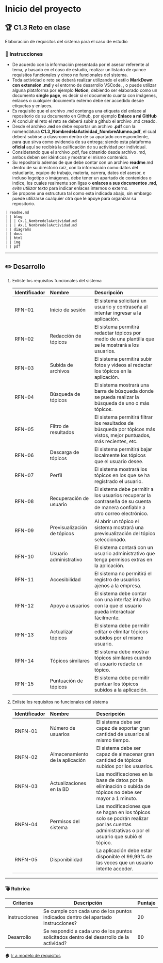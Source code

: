 # Inicio del proyecto

## :trophy: C1.3 Reto en clase

Elaboración de requisitos del sistema para el caso de estudio

### :blue_book: Instrucciones

- De acuerdo con la información presentada por el asesor referente al tema, y basado en el caso de estudio, realizar un listado de quince requisitos funcionales y cinco no funcionales del sistema.
- Toda actividad o reto se deberá realizar utilizando el estilo **MarkDown con extension .md** y el entorno de desarrollo VSCode, , o puede utilizar alguna plataforma por ejemplo **Notion**, debiendo ser elaborado como un documento **single page**, es decir si el documento cuanta con imágenes, enlaces o cualquier documento externo debe ser accedido desde etiquetas y enlaces.
- Es requisito que el archivo .md contenga una etiqueta del enlace al repositorio de su documento en Github, por ejemplo **Enlace a mi GitHub**
- Al concluir el reto el reto se deberá subir a github el archivo .md creado.
- Desde el archivo **.md** se debe exportar un archivo **.pdf** con la nomenclatura **C1.3_NombredelaActividad_NombreAlumno.pdf**, el cual deberá subirse a classroom dentro de su apartado correspondiente, para que sirva como evidencia de su entrega; siendo esta plataforma **oficial** aquí se recibirá la calificación de su actividad por individual.
- Considerando que el archivo .pdf, fue obtenido desde archivo .md, ambos deben ser idénticos y mostrar el mismo contenido.
- Su repositorio ademas de que debe contar con un archivo **readme**.md dentro de su directorio raíz, con la información como datos del estudiante, equipo de trabajo, materia, carrera, datos del asesor, e incluso logotipo o imágenes, debe tener un apartado de contenidos o indice, los cuales realmente son ligas o **enlaces a sus documentos .md**, _evite utilizar texto_ para indicar enlaces internos o externo.
- Se propone una estructura tal como esta indicada abajo, sin embargo puede utilizarse cualquier otra que le apoye para organizar su repositorio.

```
| readme.md
| | blog
| | | Cx.1_NombredelaActividad.md
| | | Ax.1_NombredelaActividad.md
| | diagrams
| | docs
| | html
| | img
| | pdf    
```

___

## :pencil2: Desarrollo

1. Enliste los requisitos funcionales del sistema
   
    Identificador | Nombre | Descripción
    :--|:--|:--
    RFN-01|Inicio de sesión|El sistema solicitará un usuario y contraseña al intentar ingresar a la aplicación.
    RFN-02|Redacción de tópicos|El sistema permitirá redactar tópicos por medio de una plantilla que se le mostrará a los usuarios.
    RFN-03|Subida de archivos|El sistema permitirá subir fotos y videos al redactar los tópicos en la aplicación.
    RFN-04|Búsqueda de tópicos|El sistema mostrará una barra de búsqueda donde se pueda realizar la búsqueda de uno o más tópicos.
    RFN-05|Filtro de resultados|El sistema permitirá filtrar los resultados de búsqueda por tópicos más vistos, mejor puntuados, más recientes, etc.
    RFN-06|Descarga de tópicos|El sistema permitirá bajar localmente los tópicos que el usuario desee.
    RFN-07|Perfil|El sistema mostrará los tópicos en los que se ha registrado el usuario.
    RFN-08|Recuperación de usuario|El sistema debe permitir a los usuarios recuperar la contraseña de su cuenta de manera confiable a otro correo electrónico.
    RFN-09|Previsualización de tópicos|Al abrir un tópico el sistema mostrará una previsualización del tópico seleccionado.
    RFN-10|Usuario administrativo|El sistema contará con un usuario administrativo que tenga permisos extras en la aplicación.
    RFN-11|Accesibilidad|El sistema no permitirá el registro de usuarios ajenos a la empresa.
    RFN-12|Apoyo a usuarios|El sistema debe contar con una interfaz intuitiva con la que el usuario pueda interactuar fácilmente.
    RFN-13|Actualizar tópicos|El sistema debe permitir editar o elimitar tópicos subidos por el mismo usuario.
    RFN-14|Tópicos similares|El sistema debe mostrar tópicos similares cuando el usuario redacte un tópico.
    RFN-15|Puntuación de tópicos|El sistema debe permitir puntuar los tópicos subidos a la aplicación.
 
2. Enliste los requisitos no funcionales del sistema
   
    Identificador | Nombre | Descripción
    :--|:--|:--
    RNFN-01|Número de usuarios|El sistema debe ser capaz de soportar gran cantidad de usuarios al mismo tiempo.
    RNFN-02|Almacenamiento de la aplicación|El sistema debe ser capaz de almacenar gran cantidad de tópicos subidos por los usuarios.
    RNFN-03|Actualizaciones en la BD|Las modificaciones en la base de datos por la eliminación o subida de tópicos no debe ser mayor a 1 minuto.
    RNFN-04|Permisos del sistema|Las modificaciones que se hagan en los tópicos solo se podrán realizar por las cuentas administrativas o por el usuario que subió el tópico.
    RNFN-05|Disponibilidad|La aplicación debe estar disponible el 99,99% de las veces que un usuario intente acceder.

___

### :bomb: Rubrica

| Criterios     | Descripción                                                                                  | Puntaje |
| ------------- | -------------------------------------------------------------------------------------------- | ------- |
| Instrucciones | Se cumple con cada uno de los puntos indicados dentro del apartado Instrucciones?            | 20 |
| Desarrollo    | Se respondió a cada uno de los puntos solicitados dentro del desarrollo de la actividad?     | 80      |

:house: [Ir a modelo de requisitos](../docs/D1.0_Modelado_requisitos.md)